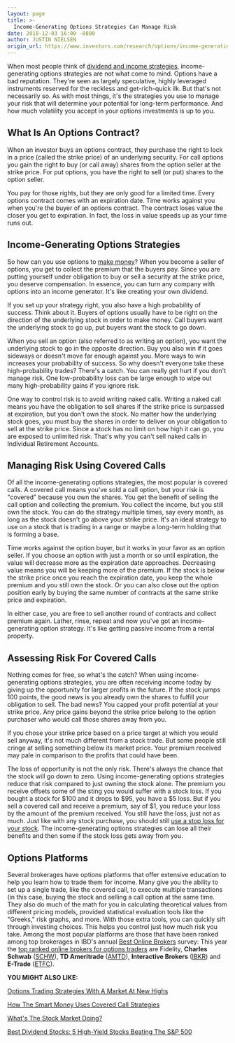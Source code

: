 ```yaml
---
layout: page
title: >-
  Income-Generating Options Strategies Can Manage Risk
date: 2018-12-03 16:00 -0800
author: JUSTIN NIELSEN
origin_url: https://www.investors.com/research/options/income-generating-options-strategies-covered-calls/
---
```






When most people think of [dividend and income strategies](https://www.investors.com/dividend-and-income-investing/), income-generating options strategies are not what come to mind. Options have a bad reputation. They're seen as largely speculative, highly leveraged instruments reserved for the reckless and get-rich-quick ilk. But that's not necessarily so. As with most things, it's the strategies you use to manage your risk that will determine your potential for long-term performance. And how much volatility you accept in your options investments is up to you.


What Is An Options Contract?
----------------------------


When an investor buys an options contract, they purchase the right to lock in a price (called the strike price) of an underlying security. For call options you gain the right to buy (or call away) shares from the option seller at the strike price. For put options, you have the right to sell (or put) shares to the option seller.


You pay for those rights, but they are only good for a limited time. Every options contract comes with an expiration date. Time works against you when you're the buyer of an options contract. The contract loses value the closer you get to expiration. In fact, the loss in value speeds up as your time runs out.


Income-Generating Options Strategies
------------------------------------


So how can you use options to [make money](https://www.investors.com/etfs-and-funds/personal-finance/high-dividend-stocks)? When you become a seller of options, you get to collect the premium that the buyers pay. Since you are putting yourself under obligation to buy or sell a security at the strike price, you deserve compensation. In essence, you can turn any company with options into an income generator. It's like creating your own dividend.


If you set up your strategy right, you also have a high probability of success. Think about it. Buyers of options usually have to be right on the direction of the underlying stock in order to make money. Call buyers want the underlying stock to go up, put buyers want the stock to go down.


When you sell an option (also referred to as writing an option), you want the underlying stock to go in the opposite direction. Buy you also win if it goes sideways or doesn't move far enough against you. More ways to win increases your probability of success. So why doesn't everyone take these high-probability trades? There's a catch. You can really get hurt if you don't manage risk. One low-probability loss can be large enough to wipe out many high-probability gains if you ignore risk.


One way to control risk is to avoid writing naked calls. Writing a naked call means you have the obligation to sell shares if the strike price is surpassed at expiration, but you don't own the stock. No matter how the underlying stock goes, you must buy the shares in order to deliver on your obligation to sell at the strike price. Since a stock has no limit on how high it can go, you are exposed to unlimited risk. That's why you can't sell naked calls in Individual Retirement Accounts.


Managing Risk Using Covered Calls
---------------------------------


Of all the income-generating options strategies, the most popular is covered calls. A covered call means you've sold a call option, but your risk is "covered" because you own the shares. You get the benefit of selling the call option and collecting the premium. You collect the income, but you still own the stock. You can do the strategy multiple times, say every month, as long as the stock doesn't go above your strike price. It's an ideal strategy to use on a stock that is trading in a range or maybe a long-term holding that is forming a base.


Time works against the option buyer, but it works in your favor as an option seller. If you choose an option with just a month or so until expiration, the value will decrease more as the expiration date approaches. Decreasing value means you will be keeping more of the premium. If the stock is below the strike price once you reach the expiration date, you keep the whole premium and you still own the stock. Or you can also close out the option position early by buying the same number of contracts at the same strike price and expiration.


In either case, you are free to sell another round of contracts and collect premium again. Lather, rinse, repeat and now you've got an income-generating option strategy. It's like getting passive income from a rental property.


Assessing Risk For Covered Calls
--------------------------------


Nothing comes for free, so what's the catch? When using income-generating options strategies, you are often receiving income today by giving up the opportunity for larger profits in the future. If the stock jumps 100 points, the good news is you already own the shares to fulfill your obligation to sell. The bad news? You capped your profit potential at your strike price. Any price gains beyond the strike price belong to the option purchaser who would call those shares away from you.


If you chose your strike price based on a price target at which you would sell anyway, it's not much different from a stock trade. But some people still cringe at selling something below its market price. Your premium received may pale in comparison to the profits that could have been.


The loss of opportunity is not the only risk. There's always the chance that the stock will go down to zero. Using income-generating options strategies reduce that risk compared to just owning the stock alone. The premium you receive offsets some of the sting you would suffer with a stock loss. If you bought a stock for $100 and it drops to $95, you have a $5 loss. But if you sell a covered call and receive a premium, say of $1, you reduce your loss by the amount of the premium received. You still have the loss, just not as much. Just like with any stock purchase, you should still [use a stop loss for your stock](https://www.investopedia.com/articles/stocks/09/use-stop-loss.asp). The income-generating options strategies can lose all their benefits and then some if the stock loss gets away from you.


Options Platforms
-----------------


Several brokerages have options platforms that offer extensive education to help you learn how to trade them for income. Many give you the ability to set up a single trade, like the covered call, to execute multiple transactions (in this case, buying the stock and selling a call option at the same time. They also do much of the math for you in calculating theoretical values from different pricing models, provided statistical evaluation tools like the "Greeks," risk graphs, and more. With those extra tools, you can quickly sift through investing choices. This helps you control just how much risk you take. Among the most popular platforms are those that have been ranked among top brokerages in IBD's annual [Best Online Brokers](https://www.investors.com/best-online-brokers/) survey: This year the [top ranked online brokers for options traders](https://www.investors.com/news/best-online-brokers/best-online-brokers-for-options-active-traders-etfs-high-net-worth-investors/) are Fidelity, **Charles Schwab** ([SCHW](https://research.investors.com/quote.aspx?symbol=SCHW)), **TD Ameritrade** ([AMTD](https://research.investors.com/quote.aspx?symbol=AMTD)), **Interactive Brokers** ([IBKR](https://research.investors.com/quote.aspx?symbol=IBKR)) and **E-Trade** ([ETFC](https://research.investors.com/quote.aspx?symbol=ETFC)).


**YOU MIGHT ALSO LIKE:**


[Options Trading Strategies With A Market At New Highs](https://www.investors.com/research/options/options-trading-strategies-stock-market-highs/)


[How The Smart Money Uses Covered Call Strategies](https://www.investors.com/etfs-and-funds/personal-finance/income-investing-avoids-rising-rate-risk/)


[What's The Stock Market Doing?](https://www.investors.com/research/stock-market-data-dow-jones-sp-500-nasdaq-spdr-etfs/)


[Best Dividend Stocks: 5 High-Yield Stocks Beating The S&P 500](https://www.investors.com/research/best-dividend-stocks/)


 





